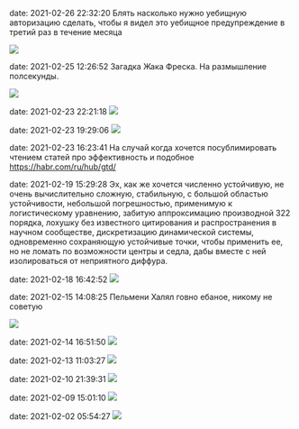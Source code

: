 date: 2021-02-26 22:32:20
Блять насколько нужно уебищную авторизацию сделать, чтобы я видел это уебищное предупреждение в третий раз в течение месяца

![](/blog/static/img/Qi2tLhwkoCU.jpg)

date: 2021-02-25 12:26:52
Загадка Жака Фреска. На размышление полсекунды.

![](/blog/static/img/L7Jg1hM7JqU.jpg)

date: 2021-02-23 22:21:18
![](/blog/static/img/K_SpMfDR5Oc.jpg)

date: 2021-02-23 19:29:06
![](/blog/static/img/wZIKhE_EUgk.jpg)

date: 2021-02-23 16:23:41
На случай когда хочется посублимировать чтением статей про эффективность и подобное
https://habr.com/ru/hub/gtd/

date: 2021-02-19 15:29:28
Эх, как же хочется численно устойчивую, не очень вычислительно сложную, стабильную, с большой областью устойчивости, небольшой погрешностью, применимую к логистическому уравнению, забитую аппроксимацию производной 322 порядка, лохушку без известного цитирования и распространения в научном сообществе, дискретизацию динамической системы, одновременно сохраняющую устойчивые точки, чтобы применить ее, но не ломать по возможности центры и седла, дабы вместе с ней изолироваться от неприятного диффура.

date: 2021-02-18 16:42:52
![](/blog/static/img/CXoIhDlp8cs.jpg)

date: 2021-02-15 14:08:25
Пельмени Халял говно ебаное, никому не советую

![](/blog/static/img/jDdHaZ15woQ.jpg)

date: 2021-02-14 16:51:50
![](/blog/static/img/JmTsfUN8F_w.jpg)

date: 2021-02-13 11:03:27
![](/blog/static/img/RyQkSeylV38.jpg)

date: 2021-02-10 21:39:31
![](/blog/static/img/oKyrndVZY08.jpg)

date: 2021-02-09 15:01:10
![](/blog/static/img/4JDPFmgSnPA.jpg)

date: 2021-02-02 05:54:27
![](/blog/static/img/rpoZUdUcb5Y.jpg)
